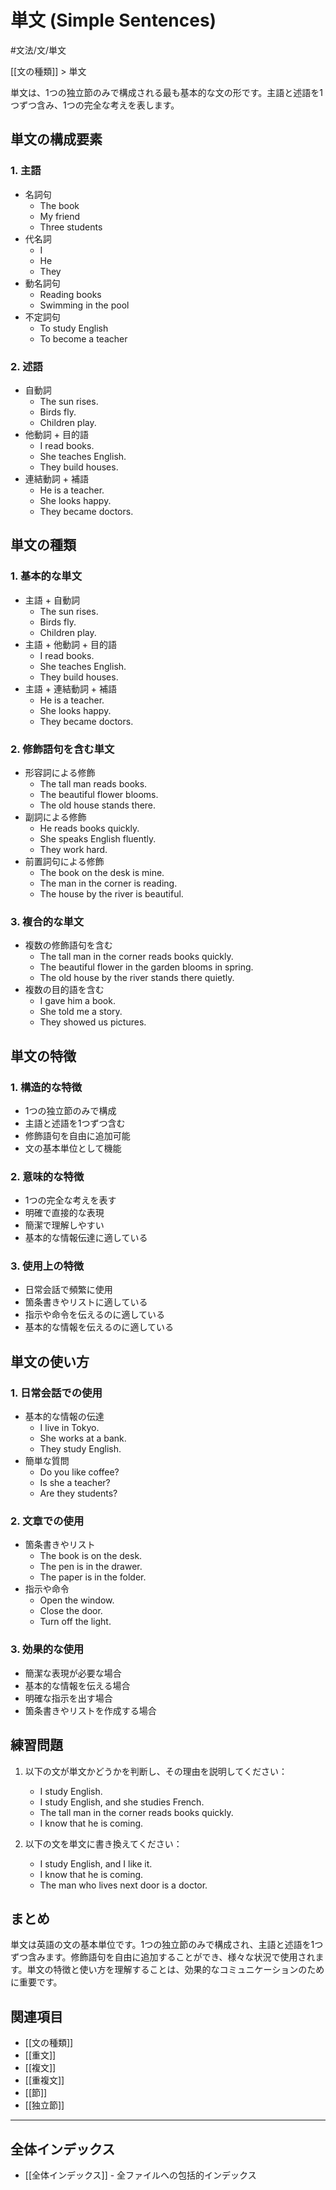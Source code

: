 # 単文 (Simple Sentences)

#文法/文/単文

[[文の種類]] > 単文

単文は、1つの独立節のみで構成される最も基本的な文の形です。主語と述語を1つずつ含み、1つの完全な考えを表します。

## 単文の構成要素

### 1. 主語
- 名詞句
  - The book
  - My friend
  - Three students
- 代名詞
  - I
  - He
  - They
- 動名詞句
  - Reading books
  - Swimming in the pool
- 不定詞句
  - To study English
  - To become a teacher

### 2. 述語
- 自動詞
  - The sun rises.
  - Birds fly.
  - Children play.
- 他動詞 + 目的語
  - I read books.
  - She teaches English.
  - They build houses.
- 連結動詞 + 補語
  - He is a teacher.
  - She looks happy.
  - They became doctors.

## 単文の種類

### 1. 基本的な単文
- 主語 + 自動詞
  - The sun rises.
  - Birds fly.
  - Children play.
- 主語 + 他動詞 + 目的語
  - I read books.
  - She teaches English.
  - They build houses.
- 主語 + 連結動詞 + 補語
  - He is a teacher.
  - She looks happy.
  - They became doctors.

### 2. 修飾語句を含む単文
- 形容詞による修飾
  - The tall man reads books.
  - The beautiful flower blooms.
  - The old house stands there.
- 副詞による修飾
  - He reads books quickly.
  - She speaks English fluently.
  - They work hard.
- 前置詞句による修飾
  - The book on the desk is mine.
  - The man in the corner is reading.
  - The house by the river is beautiful.

### 3. 複合的な単文
- 複数の修飾語句を含む
  - The tall man in the corner reads books quickly.
  - The beautiful flower in the garden blooms in spring.
  - The old house by the river stands there quietly.
- 複数の目的語を含む
  - I gave him a book.
  - She told me a story.
  - They showed us pictures.

## 単文の特徴

### 1. 構造的な特徴
- 1つの独立節のみで構成
- 主語と述語を1つずつ含む
- 修飾語句を自由に追加可能
- 文の基本単位として機能

### 2. 意味的な特徴
- 1つの完全な考えを表す
- 明確で直接的な表現
- 簡潔で理解しやすい
- 基本的な情報伝達に適している

### 3. 使用上の特徴
- 日常会話で頻繁に使用
- 箇条書きやリストに適している
- 指示や命令を伝えるのに適している
- 基本的な情報を伝えるのに適している

## 単文の使い方

### 1. 日常会話での使用
- 基本的な情報の伝達
  - I live in Tokyo.
  - She works at a bank.
  - They study English.
- 簡単な質問
  - Do you like coffee?
  - Is she a teacher?
  - Are they students?

### 2. 文章での使用
- 箇条書きやリスト
  - The book is on the desk.
  - The pen is in the drawer.
  - The paper is in the folder.
- 指示や命令
  - Open the window.
  - Close the door.
  - Turn off the light.

### 3. 効果的な使用
- 簡潔な表現が必要な場合
- 基本的な情報を伝える場合
- 明確な指示を出す場合
- 箇条書きやリストを作成する場合

## 練習問題
1. 以下の文が単文かどうかを判断し、その理由を説明してください：
   - I study English.
   - I study English, and she studies French.
   - The tall man in the corner reads books quickly.
   - I know that he is coming.

2. 以下の文を単文に書き換えてください：
   - I study English, and I like it.
   - I know that he is coming.
   - The man who lives next door is a doctor.

## まとめ
単文は英語の文の基本単位です。1つの独立節のみで構成され、主語と述語を1つずつ含みます。修飾語句を自由に追加することができ、様々な状況で使用されます。単文の特徴と使い方を理解することは、効果的なコミュニケーションのために重要です。

## 関連項目
- [[文の種類]]
- [[重文]]
- [[複文]]
- [[重複文]]
- [[節]]
- [[独立節]]

---

## 全体インデックス
- [[全体インデックス]] - 全ファイルへの包括的インデックス 